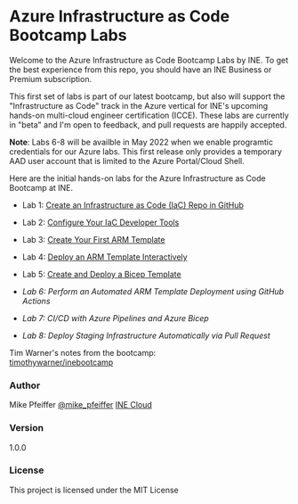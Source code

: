 # Azure Infrastructure as Code Bootcamp Labs

Welcome to the Azure Infrastructure as Code Bootcamp Labs by INE. To get the best experience from this repo, you should have an INE Business or Premium subscription.

This first set of labs is part of our latest bootcamp, but also will support the "Infrastructure as Code" track in the Azure vertical for INE's upcoming hands-on multi-cloud engineer certification (ICCE). These labs are currently in "beta" and I'm open to feedback, and pull requests are happily accepted.

**Note**: Labs 6-8 will be availble in May 2022 when we enable programtic credentials for our Azure labs. This first release only provides a temporary AAD user account that is limited to the Azure Portal/Cloud Shell.

Here are the initial hands-on labs for the Azure Infrastructure as Code Bootcamp at INE.

- Lab 1: [Create an Infrastructure as Code (IaC) Repo in GitHub](https://github.com/mikepfeiffer/azure-iac-bootcamp/tree/main/Lab%201)

- Lab 2: [Configure Your IaC Developer Tools](https://github.com/mikepfeiffer/azure-iac-bootcamp/tree/main/Lab%202)

- Lab 3: [Create Your First ARM Template](https://github.com/mikepfeiffer/azure-iac-bootcamp/tree/main/Lab%203)

- Lab 4: [Deploy an ARM Template Interactively](https://github.com/mikepfeiffer/azure-iac-bootcamp/tree/main/Lab%204)

- Lab 5: [Create and Deploy a Bicep Template](https://github.com/mikepfeiffer/azure-iac-bootcamp/tree/main/Lab%205)

- *Lab 6: Perform an Automated ARM Template Deployment using GitHub Actions*

- *Lab 7: CI/CD with Azure Pipelines and Azure Bicep*

- *Lab 8: Deploy Staging Infrastructure Automatically via Pull Request*

Tim Warner's notes from the bootcamp:<br>
[timothywarner/inebootcamp](https://github.com/timothywarner/inebootcamp)

### Author

Mike Pfeiffer
[@mike_pfeiffer](https://twitter.com/mike_pfeiffer)
[INE Cloud](https://ine.com/learning/areas/cloud)

### Version

1.0.0

### License

This project is licensed under the MIT License